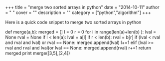 
+++
title = "merge two sorted arrays in python"
date = "2014-10-11"
author = " "
cover = ""
description = ""
category = ["python","algorithm"]
+++

Here is a quick code snippet to merge two sorted arrays in python

  

def merge(a,b): merged = [] l = 0 r = 0 for i in range(len(a)+len(b) ): lval = None rval = None if l < len(a): lval = a[l] if r < len(b): rval = b[r] if (lval < rval and rval and lval) or rval == None: merged.append(lval) l+=1 elif (lval >= rval and rval and lval)or lval == None: merged.append(rval) r+=1 return merged  print merge([3,5],[2,4])



